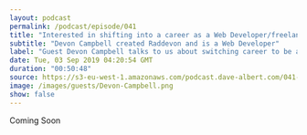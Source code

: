 ```yaml
---
layout: podcast
permalink: /podcast/episode/041
title: "Interested in shifting into a career as a Web Developer/freelancer? Raddevon is a resource for you."
subtitle: "Devon Campbell created Raddevon and is a Web Developer"
label: "Guest Devon Campbell talks to us about switching career to be a freelance Web Developer, and creating a resource for others to do the same.  He also gives free mentoring sessions to help people with the preperation and transition.  <br> <br> <a href='https://raddevon.com' target='_blank'>https://raddevon.com</a> <br> <a href='https://twitter.com/raddevon' target='_blank'>https://twitter.com/raddevon</a> <br> <a href='https://www.linkedin.com/in/raddevon/' target='_blank'>https://www.linkedin.com/in/raddevon/</a> "
date: Tue, 03 Sep 2019 04:20:54 GMT
duration: "00:50:48"
source: https://s3-eu-west-1.amazonaws.com/podcast.dave-albert.com/041-Devon-Campbell.mp3
image: /images/guests/Devon-Campbell.png
show: false
---
```


Coming Soon
